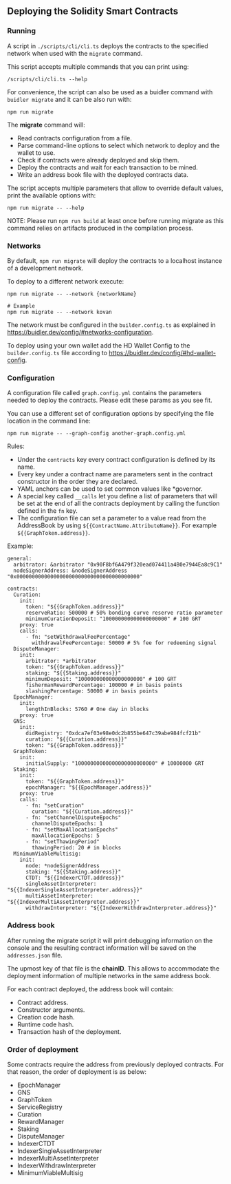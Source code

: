 ## Deploying the Solidity Smart Contracts

### Running

A script in `./scripts/cli/cli.ts` deploys the contracts to the specified network when used with the `migrate` command.

This script accepts multiple commands that you can print using:

```
/scripts/cli/cli.ts --help
```

For convenience, the script can also be used as a buidler command with `buidler migrate` and it can be also run with:

```
npm run migrate
```

The **migrate** command will:

- Read contracts configuration from a file.
- Parse command-line options to select which network to deploy and the wallet to use.
- Check if contracts were already deployed and skip them.
- Deploy the contracts and wait for each transaction to be mined.
- Write an address book file with the deployed contracts data.

The script accepts multiple parameters that allow to override default values, print the available options with:

```
npm run migrate -- --help
```

NOTE: Please run `npm run build` at least once before running migrate as this command relies on artifacts produced in the compilation process.

### Networks

By default, `npm run migrate` will deploy the contracts to a localhost instance of a development network.

To deploy to a different network execute:

```
npm run migrate -- --network {networkName}

# Example
npm run migrate -- --network kovan
```

The network must be configured in the `builder.config.ts` as explained in https://buidler.dev/config/#networks-configuration.

To deploy using your own wallet add the HD Wallet Config to the `builder.config.ts` file according to https://buidler.dev/config/#hd-wallet-config.

### Configuration

A configuration file called `graph.config.yml` contains the parameters needed to deploy the contracts. Please edit these params as you see fit.

You can use a different set of configuration options by specifying the file location in the command line:

```
npm run migrate -- --graph-config another-graph.config.yml
```

Rules:

- Under the `contracts` key every contract configuration is defined by its name.
- Every key under a contract name are parameters sent in the contract constructor in the order they are declared.
- YAML anchors can be used to set common values like \*governor.
- A special key called `__calls` let you define a list of parameters that will be set at the end of all the contracts deployment by calling the function defined in the `fn` key.
- The configuration file can set a parameter to a value read from the AddressBook by using `${{ContractName.AttributeName}}`. For example `${{GraphToken.address}}`.

Example:

```
general:
  arbitrator: &arbitrator "0x90F8bf6A479f320ead074411a4B0e7944Ea8c9C1"
  nodeSignerAddress: &nodeSignerAddress "0x0000000000000000000000000000000000000000"

contracts:
  Curation:
    init:
      token: "${{GraphToken.address}}"
      reserveRatio: 500000 # 50% bonding curve reserve ratio parameter
      minimumCurationDeposit: "100000000000000000000" # 100 GRT
    proxy: true
    calls:
      - fn: "setWithdrawalFeePercentage"
        withdrawalFeePercentage: 50000 # 5% fee for redeeming signal
  DisputeManager:
    init:
      arbitrator: *arbitrator
      token: "${{GraphToken.address}}"
      staking: "${{Staking.address}}"
      minimumDeposit: "100000000000000000000" # 100 GRT
      fishermanRewardPercentage: 100000 # in basis points
      slashingPercentage: 50000 # in basis points
  EpochManager:
    init:
      lengthInBlocks: 5760 # One day in blocks
    proxy: true
  GNS:
    init:
      didRegistry: "0xdca7ef03e98e0dc2b855be647c39abe984fcf21b"
      curation: "${{Curation.address}}"
      token: "${{GraphToken.address}}"
  GraphToken:
    init:
      initialSupply: "10000000000000000000000000" # 10000000 GRT
  Staking:
    init:
      token: "${{GraphToken.address}}"
      epochManager: "${{EpochManager.address}}"
    proxy: true
    calls:
      - fn: "setCuration"
        curation: "${{Curation.address}}"
      - fn: "setChannelDisputeEpochs"
        channelDisputeEpochs: 1
      - fn: "setMaxAllocationEpochs"
        maxAllocationEpochs: 5
      - fn: "setThawingPeriod"
        thawingPeriod: 20 # in blocks
  MinimumViableMultisig:
    init:
      node: *nodeSignerAddress
      staking: "${{Staking.address}}"
      CTDT: "${{IndexerCTDT.address}}"
      singleAssetInterpreter: "${{IndexerSingleAssetInterpreter.address}}"
      multiAssetInterpreter: "${{IndexerMultiAssetInterpreter.address}}"
      withdrawInterpreter: "${{IndexerWithdrawInterpreter.address}}"
```

### Address book

After running the migrate script it will print debugging information on the console and the resulting contract information will be saved on the `addresses.json` file.

The upmost key of that file is the **chainID**. This allows to accommodate the deployment information of multiple networks in the same address book.

For each contract deployed, the address book will contain:

- Contract address.
- Constructor arguments.
- Creation code hash.
- Runtime code hash.
- Transaction hash of the deployment.

### Order of deployment

Some contracts require the address from previously deployed contracts. For that reason, the order of deployment is as below:

- EpochManager
- GNS
- GraphToken
- ServiceRegistry
- Curation
- RewardManager
- Staking
- DisputeManager
- IndexerCTDT
- IndexerSingleAssetInterpreter
- IndexerMultiAssetInterpreter
- IndexerWithdrawInterpreter
- MinimumViableMultisig
